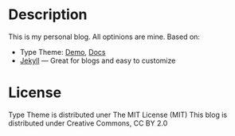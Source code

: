 # Description
This is my personal blog. All optinions are mine.
Based on:
* Type Theme: [Demo](https://rohanchandra.github.io/type-theme/), [Docs](https://rohanchandra.github.io/project/type/)
* [Jekyll](http://jekyllrb.com) — Great for blogs and easy to customize

# License
Type Theme is distributed uner The MIT License (MIT)
This blog is distributed under Creative Commons, CC BY 2.0
